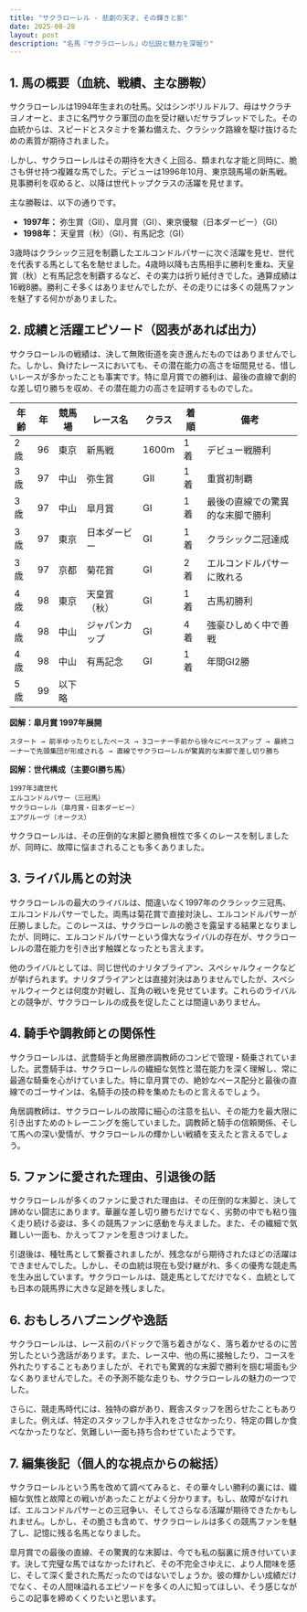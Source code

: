 ```yaml
---
title: "サクラローレル - 悲劇の天才、その輝きと影"
date: 2025-08-28
layout: post
description: "名馬『サクラローレル』の伝説と魅力を深堀り"
---
```


## 1. 馬の概要（血統、戦績、主な勝鞍）

サクラローレルは1994年生まれの牡馬。父はシンボリルドルフ、母はサクラチヨノオーと、まさに名門サクラ軍団の血を受け継いだサラブレッドでした。その血統からは、スピードとスタミナを兼ね備えた、クラシック路線を駆け抜けるための素質が期待されました。

しかし、サクラローレルはその期待を大きく上回る、類まれな才能と同時に、脆さも併せ持つ複雑な馬でした。デビューは1996年10月、東京競馬場の新馬戦。見事勝利を収めると、以降は世代トップクラスの活躍を見せます。

主な勝鞍は、以下の通りです。

* **1997年：** 弥生賞（GII）、皐月賞（GI）、東京優駿（日本ダービー）（GI）
* **1998年：** 天皇賞（秋）（GI）、有馬記念（GI）

3歳時はクラシック三冠を制覇したエルコンドルパサーに次ぐ活躍を見せ、世代を代表する馬として名を馳せました。4歳時以降も古馬相手に勝利を重ね、天皇賞（秋）と有馬記念を制覇するなど、その実力は折り紙付きでした。通算成績は16戦8勝。勝利こそ多くはありませんでしたが、その走りには多くの競馬ファンを魅了する何かがありました。


## 2. 成績と活躍エピソード（図表があれば出力）

サクラローレルの戦績は、決して無敗街道を突き進んだものではありませんでした。しかし、負けたレースにおいても、その潜在能力の高さを垣間見せる、惜しいレースが多かったことも事実です。特に皐月賞での勝利は、最後の直線で劇的な差し切り勝ちを収め、その潜在能力の高さを証明するものでした。

| 年齢 | 年 | 競馬場 | レース名       | クラス | 着順 | 備考                                         |
|-----|---|---------|----------------|-------|-----|----------------------------------------------|
| 2歳 | 96 | 東京     | 新馬戦         | 1600m | 1着 | デビュー戦勝利                               |
| 3歳 | 97 | 中山     | 弥生賞         | GII   | 1着 | 重賞初制覇                                   |
| 3歳 | 97 | 中山     | 皐月賞         | GI    | 1着 | 最後の直線での驚異的な末脚で勝利               |
| 3歳 | 97 | 東京     | 日本ダービー     | GI    | 1着 | クラシック二冠達成                            |
| 3歳 | 97 | 京都     | 菊花賞         | GI    | 2着 | エルコンドルパサーに敗れる                    |
| 4歳 | 98 | 東京     | 天皇賞（秋）   | GI    | 1着 | 古馬初勝利                                   |
| 4歳 | 98 | 中山     | ジャパンカップ   | GI    | 4着 | 強豪ひしめく中で善戦                           |
| 4歳 | 98 | 中山     | 有馬記念       | GI    | 1着 | 年間GI2勝                                   |
| 5歳 | 99 | 以下略 |                  |       |     |  |


**図解：皐月賞 1997年展開**

```
スタート → 前半ゆったりとしたペース → 3コーナー手前から徐々にペースアップ → 最終コーナーで先頭集団が形成される → 直線でサクラローレルが驚異的な末脚で差し切り勝ち
```

**図解：世代構成（主要GI勝ち馬）**

```
1997年3歳世代
エルコンドルパサー（三冠馬）
サクラローレル（皐月賞・日本ダービー）
エアグルーヴ（オークス）
```

サクラローレルは、その圧倒的な末脚と勝負根性で多くのレースを制しましたが、同時に、故障に悩まされることも多くありました。


## 3. ライバル馬との対決

サクラローレルの最大のライバルは、間違いなく1997年のクラシック三冠馬、エルコンドルパサーでした。両馬は菊花賞で直接対決し、エルコンドルパサーが圧勝しました。このレースは、サクラローレルの脆さを露呈する結果となりましたが、同時に、エルコンドルパサーという偉大なライバルの存在が、サクラローレルの潜在能力を引き出す触媒となったとも言えます。

他のライバルとしては、同じ世代のナリタブライアン、スペシャルウィークなどが挙げられます。ナリタブライアンとは直接対決はありませんでしたが、スペシャルウィークとは何度か対戦し、互角の戦いを見せています。これらのライバルとの競争が、サクラローレルの成長を促したことは間違いありません。


## 4. 騎手や調教師との関係性

サクラローレルは、武豊騎手と角居勝彦調教師のコンビで管理・騎乗されていました。武豊騎手は、サクラローレルの繊細な気性と潜在能力を深く理解し、常に最適な騎乗を心がけていました。特に皐月賞での、絶妙なペース配分と最後の直線でのゴーサインは、名騎手の技の粋を集めたものと言えるでしょう。

角居調教師は、サクラローレルの故障に細心の注意を払い、その能力を最大限に引き出すためのトレーニングを施していました。調教師と騎手の信頼関係、そして馬への深い愛情が、サクラローレルの輝かしい戦績を支えたと言えるでしょう。


## 5. ファンに愛された理由、引退後の話

サクラローレルが多くのファンに愛された理由は、その圧倒的な末脚と、決して諦めない闘志にあります。華麗な差し切り勝ちだけでなく、劣勢の中でも粘り強く走り続ける姿は、多くの競馬ファンに感動を与えました。また、その繊細で気難しい一面も、かえってファンを惹きつけました。

引退後は、種牡馬として繋養されましたが、残念ながら期待されたほどの活躍はできませんでした。しかし、その血統は現在も受け継がれ、多くの優秀な競走馬を生み出しています。サクラローレルは、競走馬としてだけでなく、血統としても日本の競馬界に大きな足跡を残しました。


## 6. おもしろハプニングや逸話

サクラローレルは、レース前のパドックで落ち着きがなく、落ち着かせるのに苦労したという逸話があります。また、レース中、他の馬に接触したり、コースを外れたりすることもありましたが、それでも驚異的な末脚で勝利を掴む場面も少なくありませんでした。その予測不能な走りも、サクラローレルの魅力の一つでした。

さらに、競走馬時代には、独特の癖があり、厩舎スタッフを困らせたこともありました。例えば、特定のスタッフしか手入れをさせなかったり、特定の餌しか食べなかったりなど、気難しい一面も持ち合わせていたようです。


## 7. 編集後記（個人的な視点からの総括）

サクラローレルという馬を改めて調べてみると、その華々しい勝利の裏には、繊細な気性と故障との戦いがあったことがよく分かります。もし、故障がなければ、エルコンドルパサーとの三冠争い、そしてさらなる活躍が期待できたかもしれません。しかし、その脆さも含めて、サクラローレルは多くの競馬ファンを魅了し、記憶に残る名馬となりました。

皐月賞での最後の直線、その驚異的な末脚は、今でも私の脳裏に焼き付いています。決して完璧な馬ではなかったけれど、その不完全さゆえに、より人間味を感じ、そして深く愛された馬だったのではないでしょうか。彼の輝かしい成績だけでなく、その人間味溢れるエピソードを多くの人に知ってほしい、そう感じながらこの記事を締めくくりたいと思います。
